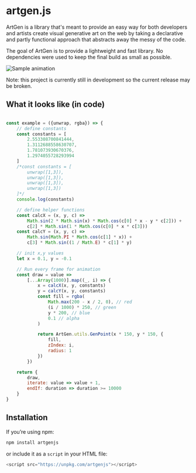 # artgen.js

ArtGen is a library that's meant to provide an easy way for both developers and artists create visual generative art on the web by taking a declarative and partly functional approach that abstracts away the messy of the code.

The goal of ArtGen is to provide a lightweight and fast library. No dependencies were used to keep the final build as small as possible.

![Sample animation](https://media.giphy.com/media/hrvvcTTRcPOEM3QypY/giphy.gif)

Note: this project is currently still in development so the current release may be broken.

## What it looks like (in code)

```javascript

const example = ({unwrap, rgba}) => {
    // define constants
    const constants = [
        2.553308700841444,
        1.3112688558630707,
        1.781073930670376,
        1.2974055728293994
    ]
    /*const constants = [
        unwrap([1,3]),
        unwrap([1,3]),
        unwrap([1,3]),
        unwrap([1,3])
    ]*/
    console.log(constants)

    // define helper functions
    const calcX = (x, y, c) =>
        Math.sin(2 * Math.sin(x) * Math.cos(c[0] * x - y * c[2])) +
        c[2] * Math.sin(1 * Math.cos(c[0] * x * c[3]))
    const calcY = (x, y, c) =>
        Math.sin(Math.PI * Math.cos(c[1] * x)) +
        c[3] * Math.sin((1 / Math.E) * c[1] * y)

    // init x,y values
    let x = 0.1, y = -0.1

    // Run every frame for animation
    const draw = value =>
        [...Array(1000)].map((_, i) => {
            x = calcX(x, y, constants)
            y = calcY(x, y, constants)
            const fill = rgba(
                Math.max(200 - x / 2, 0), // red
                (i / 1000) * 250, // green
                y * 200, // blue
                0.1 // alpha
            )

            return ArtGen.utils.GenPoint(x * 150, y * 150, {
                fill,
                zIndex: i,
                radius: 1
            })
        })

    return {
        draw,
        iterate: value => value + 1,
        endIf: duration => duration >= 10000
    }
}
```

## Installation

If you’re using npm:

```bash
npm install artgenjs
```

or include it as a `script` in your HTML file:

```javascript
<script src="https://unpkg.com/artgenjs"></script>
```

